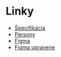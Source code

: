 # Linky
 - [Špecifikácia](https://docs.google.com/document/d/1_zBs_yQBLurqlzJXnVpixZ6KnwSMXg1h8eI3f3q-fts/edit#)
 - [Persony](https://docs.google.com/spreadsheets/d/1vwzp8tHZ1sxivuQeEfRxQu7Iov_Wjwoxn8yA358-sCI/edit#gid=0)
 - [Figma](https://www.figma.com/file/Q0qTur9sI2k2yAVspnq7Ay/Cinkaren?node-id=71%3A5360)
 - [Figma upravene](https://www.figma.com/file/1Y1dWzVsZC55fIsHaWxAZN/Cinkaren-(Copy)?node-id=0%3A1)
